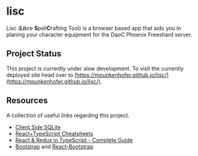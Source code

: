 # lisc

Lisc (**Li**bre **S**pell**C**rafting Tool) is a browser based app that aids you in planing your character equipment for the DaoC Phoenix Freeshard server.

## Project Status

This project is currently under slow development. To visit the currently deployed site head over to [https://mpunkenhofer.github.io/lisc/](https://mpunkenhofer.github.io/lisc/).

## Resources

A collection of useful links regarding this project.

- [Client Side SQLite](https://github.com/phiresky/sql.js-httpvfs)
- [React+TypeScript Cheatsheets](https://github.com/typescript-cheatsheets/react-typescript-cheatsheet)
- [React & Redux in TypeScript - Complete Guide](https://github.com/piotrwitek/react-redux-typescript-guide)
- [Bootstrap](https://getbootstrap.com/) and [React-Bootstrap](https://react-bootstrap.github.io/)
